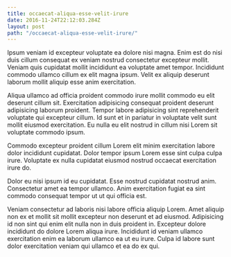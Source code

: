 ```yaml
---
title: occaecat-aliqua-esse-velit-irure
date: 2016-11-24T22:12:03.284Z
layout: post
path: "/occaecat-aliqua-esse-velit-irure/"
---
```


Ipsum veniam id excepteur voluptate ea dolore nisi magna. Enim est do nisi duis cillum consequat ex veniam nostrud consectetur excepteur mollit. Veniam quis cupidatat mollit incididunt ea voluptate amet tempor. Incididunt commodo ullamco cillum ex elit magna ipsum. Velit ex aliquip deserunt laborum mollit aliquip esse anim exercitation.

Aliqua ullamco ad officia proident commodo irure mollit commodo eu elit deserunt cillum sit. Exercitation adipisicing consequat proident deserunt adipisicing laborum proident. Tempor labore adipisicing sint reprehenderit voluptate qui excepteur cillum. Id sunt et in pariatur in voluptate velit sunt mollit eiusmod exercitation. Eu nulla eu elit nostrud in cillum nisi Lorem sit voluptate commodo ipsum.

Commodo excepteur proident cillum Lorem elit minim exercitation labore dolor incididunt cupidatat. Dolor tempor ipsum Lorem esse sint culpa culpa irure. Voluptate ex nulla cupidatat eiusmod nostrud occaecat exercitation irure do.

Dolor eu nisi ipsum id eu cupidatat. Esse nostrud cupidatat nostrud anim. Consectetur amet ea tempor ullamco. Anim exercitation fugiat ea sint commodo consequat tempor ut ut qui officia est.

Veniam consectetur ad laboris nisi labore officia aliquip Lorem. Amet aliquip non ex et mollit sit mollit excepteur non deserunt et ad eiusmod. Adipisicing id non sint qui enim elit nulla non in duis proident in. Excepteur dolore incididunt do dolore Lorem aliqua irure. Incididunt id veniam ullamco exercitation enim ea laborum ullamco ea ut eu irure. Culpa id labore sunt dolor exercitation veniam qui ullamco et ea do ex qui.